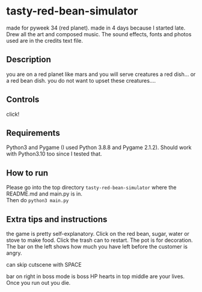 # tasty-red-bean-simulator
made for pyweek 34 (red planet). made in 4 days because I started late. Drew all the art and composed music. The sound effects, fonts and photos used are in the credits text file.

## Description
you are on a red planet like mars and you will serve creatures a red dish... or a red bean dish.
you do not want to upset these creatures....

## Controls
click!

## Requirements
Python3 and Pygame (I used Python 3.8.8 and Pygame 2.1.2).
Should work with Python3.10 too since I tested that.

## How to run
Please go into the top directory ```tasty-red-bean-simulator``` where the README.md and main.py is in. <br />
Then do ```python3 main.py```

## Extra tips and instructions
the game is pretty self-explanatory. Click on the red bean, sugar, water or stove to make food. Click the trash can to restart. The pot is for decoration.
The bar on the left shows how much you have left before the customer is angry.

can skip cutscene with SPACE

bar on right in boss mode is boss HP
hearts in top middle are your lives. Once you run out you die.






